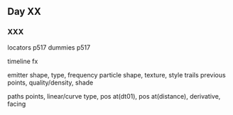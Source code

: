 ## Day XX

### XXX

locators p517
dummies p517

timeline fx

emitter shape, type, frequency
particle shape, texture, style
trails previous points, quality/density, shade

paths points, linear/curve type, pos at(dt01), pos at(distance),
derivative, facing



